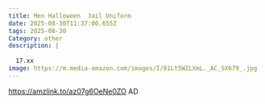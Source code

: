 ```yaml
---
title: Men Halloween  Jail Uniform
date: 2025-08-30T11:37:00.655Z
tags: 2025-08-30
Category: other
description: |
  
  17.xx
image: https://m.media-amazon.com/images/I/81Lt5WZLXmL._AC_SX679_.jpg
---
```

https://amzlink.to/az07g6OeNe0ZO
AD